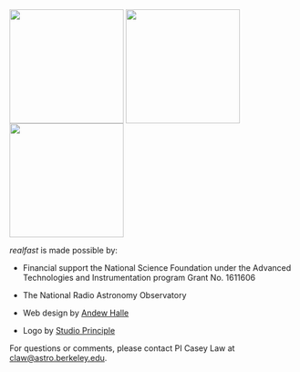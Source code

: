 
<img align="middle" height="200" src="nsf2.gif">
<img align="middle" height="200" src="nraologo.png">
<img align="middle" height="200" src="UC_Berkeley_Seal_80px.png">

*realfast* is made possible by:

- Financial support the National Science Foundation under the Advanced Technologies and Instrumentation program Grant No. 1611606

- The National Radio Astronomy Observatory

- Web design by [Andew Halle](http://andrewhalle.com)

- Logo by [Studio Principle](https://www.studioprinciple.com)

For questions or comments, please contact PI Casey Law at claw@astro.berkeley.edu.